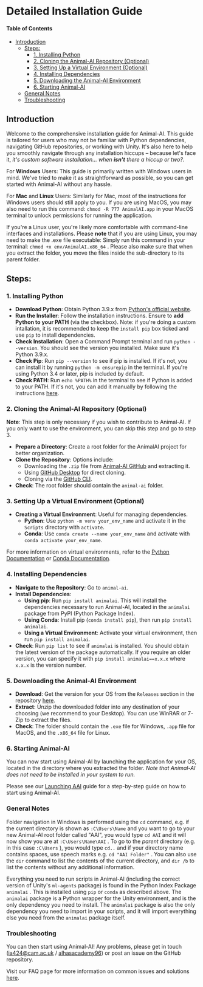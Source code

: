# Detailed Installation Guide

#### Table of Contents

* [Introduction](#introduction)
  + [Steps:](#steps)
    - [1. Installing Python](#1-installing-python)
    - [2. Cloning the Animal-AI Repository (Optional)](#2-cloning-the-animal-ai-repository-optional)
    - [3. Setting Up a Virtual Environment (Optional)](#3-setting-up-a-virtual-environment-optional)
    - [4. Installing Dependencies](#4-installing-dependencies)
    - [5. Downloading the Animal-AI Environment](#5-downloading-the-animal-ai-environment)
    - [6. Starting Animal-AI](#6-starting-animal-ai)
  + [General Notes](#general-notes)
  + [Troubleshooting](#troubleshooting)

## Introduction

Welcome to the comprehensive installation guide for Animal-AI. This guide is tailored for users who may not be familiar with Python dependencies, navigating GitHub repositories, or working with Unity. It's also here to help you smoothly navigate through any installation hiccups – because let's face it, *it's custom software installation... when **isn't** there a hiccup or two?*.

For **Windows** Users:
This guide is primarily written with Windows users in mind. We've tried to make it as straightforward as possible, so you can get started with Animal-AI without any hassle.

For **Mac** and **Linux** Users:
Similarly for Mac, most of the instructions for Windows users should still apply to you. If you are using MacOS, you may also need to run this command: `chmod -R 777 AnimalAI.app` in your MacOS terminal to unlock permissions for running the application.

If you're a Linux user, you're likely more comfortable with command-line interfaces and installations. Please **note** that if you are using Linux, you may need to make the .exe file executable: Simply run this command in your terminal: `chmod +x env/AnimalAI.x86_64` . Please also make sure that when you extract the folder, you move the files inside the sub-directory to its parent folder.

## Steps:

### 1. Installing Python

* **Download Python**: Obtain Python 3.9.x from [Python's official website](https://www.python.org/downloads/).
* **Run the Installer**: Follow the installation instructions. Ensure to **add Python to your PATH** (via the checkbox). Note: if you're doing a custom intallation, it is recommended to keep the `install pip` box ticked and use `pip` to install dependencies. 
* **Check Installation**: Open a Command Prompt terminal and run `python --version`. You should see the version you installed. Make sure it's Python 3.9.x.
* **Check Pip**: Run `pip --version` to see if pip is installed. If it's not, you can install it by running `python -m ensurepip` in the terminal. If you're using Python 3.4 or later, pip is included by default.
* **Check PATH**: Run `echo %PATH%` in the terminal to see if Python is added to your PATH. If it's not, you can add it manually by following the instructions [here](https://datatofish.com/add-python-to-windows-path/).

### 2. Cloning the Animal-AI Repository (Optional)

**Note**: This step is only necessary if you wish to contribute to Animal-AI. If you only want to use the environment, you can skip this step and go to step 3.
* **Prepare a Directory**: Create a root folder for the AnimalAI project for better organization.
* **Clone the Repository**: Options include:
  + Downloading the `.zip` file from [Animal-AI GitHub](https://github.com/Kinds-of-Intelligence-CFI/animal-ai) and extracting it.
  + Using [GitHub Desktop](https://desktop.github.com/) for direct cloning.
  + Cloning via the [GitHub CLI](https://docs.github.com/en/github-cli/github-cli/about-github-cli).
* **Check**: The root folder should contain the `animal-ai` folder.

### 3. Setting Up a Virtual Environment (Optional)

* **Creating a Virtual Environment**: Useful for managing dependencies.
  + **Python**: Use `python -m venv your_env_name` and activate it in the `Scripts` directory with `activate`.
  + **Conda**: Use `conda create --name your_env_name` and activate with `conda activate your_env_name`.

For more information on virtual environments, refer to the [Python Documentation](https://docs.python.org/3/tutorial/venv.html) or [Conda Documentation](https://docs.conda.io/projects/conda/en/latest/user-guide/tasks/manage-environments.html).

### 4. Installing Dependencies

* **Navigate to the Repository**: Go to `animal-ai`.
* **Install Dependencies**: 
  + **Using pip**: Run `pip install animalai`. This will install the dependencies necessary to run Animal-AI, located in the `animalai` package from PyPI (Python Package Index).
  + **Using Conda**: Install pip (`conda install pip`), then run `pip install animalai`.
  + **Using a Virtual Environment**: Activate your virtual environment, then run `pip install animalai`.
* **Check**: Run `pip list` to see if `animalai` is installed. You should obtain the latest version of the package automatically. If you require an older version, you can specify it with `pip install animalai==x.x.x` where `x.x.x` is the version number.

### 5. Downloading the Animal-AI Environment

* **Download**: Get the version for your OS from the `Releases` section in the repository [here](https://github.com/Kinds-of-Intelligence-CFI/animal-ai/releases).
* **Extract**: Unzip the downloaded folder into any destination of your choosing (we recommend to your Desktop). You can use WinRAR or 7-Zip to extract the files.
* **Check**: The folder should contain the `.exe` file for Windows,  `.app` file for MacOS, and the `.x86_64` file for Linux.

### 6. Starting Animal-AI

You can now start using Animal-AI by launching the application for your OS, located in the directory where you extracted the folder. _Note that Animal-AI does not need to be installed in your system to run._

Please see our [Launching AAI](/docs/gettingStarted/Launching-AAI.md) guide for a step-by-step guide on how to start using Animal-AI.

### General Notes

Folder navigation in Windows is performed using the `cd` command, e.g. if the current directory is shown as `:C\Users\Name` and you want to go to your new Animal-AI root folder called "AAI", you would type `cd AAI` and it will now show you are at `:C\Users\Name\AAI` . To go to the *parent* directory (e.g. in this case `:C\Users` ), you would type `cd..` and if your directory name contains spaces, use speech marks e.g. `cd "AAI Folder"` . You can also use the `dir` command to list the contents of the current directory, and `dir /b` to list the contents without any additional information.

Everything you need to run scripts in Animal-AI (including the correct version of Unity's `ml-agents` package) is found in the Python Index Package `animalai` . This is installed using `pip` or `conda` as described above. The `animalai` package is a Python wrapper for the Unity environment, and is the only dependency you need to install. The `animalai` package is also the only dependency you need to import in your scripts, and it will import everything else you need from the `animalai` package itself.

### Troubleshooting

You can then start using Animal-AI! Any problems, please get in touch (ia424@cam.ac.uk / [alhasacademy96](https://github.com/alhasacademy96/)) or post an issue on the GitHub repository.

Visit our FAQ page for more information on common issues and solutions [here](/docs/FAQ.md).

